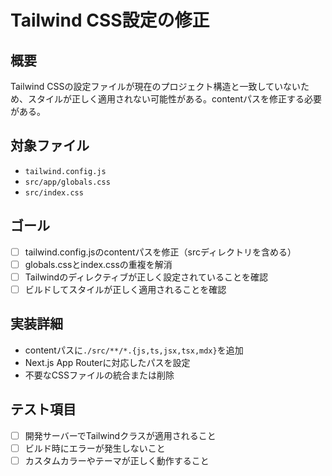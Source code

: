 # Tailwind CSS設定の修正

## 概要
Tailwind CSSの設定ファイルが現在のプロジェクト構造と一致していないため、スタイルが正しく適用されない可能性がある。contentパスを修正する必要がある。

## 対象ファイル
- `tailwind.config.js`
- `src/app/globals.css`
- `src/index.css`

## ゴール
- [ ] tailwind.config.jsのcontentパスを修正（srcディレクトリを含める）
- [ ] globals.cssとindex.cssの重複を解消
- [ ] Tailwindのディレクティブが正しく設定されていることを確認
- [ ] ビルドしてスタイルが正しく適用されることを確認

## 実装詳細
- contentパスに`./src/**/*.{js,ts,jsx,tsx,mdx}`を追加
- Next.js App Routerに対応したパスを設定
- 不要なCSSファイルの統合または削除

## テスト項目
- [ ] 開発サーバーでTailwindクラスが適用されること
- [ ] ビルド時にエラーが発生しないこと
- [ ] カスタムカラーやテーマが正しく動作すること
